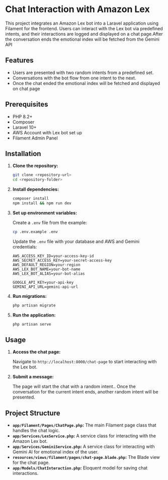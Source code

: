 # Chat Interaction with Amazon Lex

This project integrates an Amazon Lex bot into a Laravel application using Filament for the frontend. Users can interact with the Lex bot via predefined intents, and their interactions are logged and displayed on a chat page.After the conversation ends the emotional index will be fetched from the Gemini API

## Features

- Users are presented with two random intents from a predefined set.
- Conversations with the bot flow from one intent to the next.
- Once the chat ended the emotional index will be fetched and displayed on chat page

## Prerequisites

- PHP 8.2+
- Composer
- Laravel 10+
- AWS Account with Lex bot set up
- Filament Admin Panel

## Installation

1. **Clone the repository:**

    ```sh
    git clone <repository-url>
    cd <repository-folder>
    ```

2. **Install dependencies:**

    ```sh
    composer install
    npm install && npm run dev
    ```

3. **Set up environment variables:**

    Create a `.env` file from the example:

    ```sh
    cp .env.example .env
    ```

    Update the `.env` file with your database and AWS and Gemini credentials:

    ```env
    AWS_ACCESS_KEY_ID=your-access-key-id
    AWS_SECRET_ACCESS_KEY=your-secret-access-key
    AWS_DEFAULT_REGION=your-region
    AWS_LEX_BOT_NAME=your-bot-name
    AWS_LEX_BOT_ALIAS=your-bot-alias

    GOOGLE_API_KEY=your-api-key
    GEMINI_API_URL=gemini-api-url
    ```

4. **Run migrations:**

    ```sh
    php artisan migrate
    ```

5. **Run the application:**

    ```sh
    php artisan serve
    ```

## Usage

1. **Access the chat page:**

    Navigate to `http://localhost:8000/chat-page` to start interacting with the Lex bot.

2. **Submit a message:**

    The page will start the chat with a random intent.. Once the conversation for the current intent ends, another random intent will be presented.



## Project Structure

- **`app/Filament/Pages/ChatPage.php`:** The main Filament page class that handles the chat logic.
- **`app/Services/LexService.php`:** A service class for interacting with the Amazon Lex bot.
- **`app/Services/GeminiService.php`:** A service class for interacting with Gemini AI for emotional index of the user.
- **`resources/views/filament/pages/chat-page.blade.php`:** The Blade view for the chat page.
- **`app/Models/ChatInteraction.php`:** Eloquent model for saving chat interactions.
